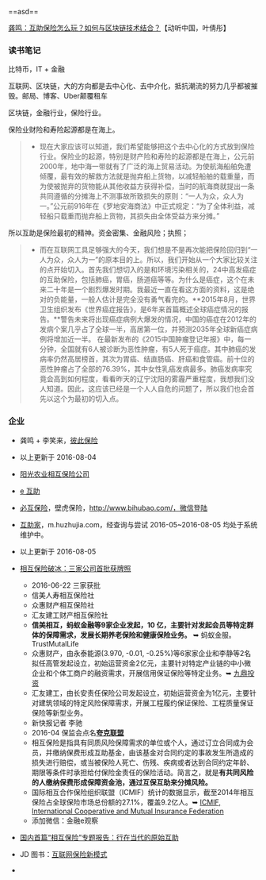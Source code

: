 


==asd==

[龚鸣：互助保险怎么玩？如何与区块链技术结合？](http://t.cn/RU0d2JC)【动听中国，叶倩彤】

### 读书笔记

比特币，IT + 金融

互联网、区块链，大的方向都是去中心化、去中介化，抵抗潮流的努力几乎都被摧毁。邮局、博客、Uber颠覆租车

区块链，金融行业，保险行业。

保险业财险和寿险起源都是在海上。

> * 现在大家应该可以知道，我们希望能够把这个去中心化的方式放到保险行业。保险业的起源，特别是财产险和寿险的起源都是在海上，公元前2000年，地中海一带就有了广泛的海上贸易活动。为使航海船舶免遭倾覆，最有效的解救方法就是抛弃船上货物，以减轻船舶的载重量，而为使被抛弃的货物能从其他收益方获得补偿，当时的航海商就提出一条共同遵循的分摊海上不测事故所致损失的原则：“一人为众，众人为一。”公元前916年在《罗地安海商法》中正式规定：“为了全体利益，减轻船只载重而抛弃船上货物，其损失由全体受益方来分摊。”

所以互助是保险最初的精神。资金密集、金融风险；执照；

> * 而在互联网工具足够强大的今天，我们想是不是再次能把保险回归到“一人为众，众人为一”的原本目的上。所以，我们开始从一个大家比较关注的点开始切入。首先我们想切入的是和环境污染相关的，24中高发癌症的互助保险，包括肺癌，胃癌，肠道癌等等。为什么是癌症，这个在未来二十年是一个剧烈爆发时期。我最近一直在看这方面的资料，这是绝对的负能量，一般人估计是完全没有勇气看完的。**2015年8月，世界卫生组织发布《世界癌症报告》，是6年来首篇概述全球癌症情况的报告。**警告未来将出现癌症病例大爆发的情况，中国的癌症在2012年的发病个案几乎占了全球一半，高居第一位，并预测2035年全球新癌症病例将增加近一半。 在最新发布的《2015中国肿瘤登记年报》中，每一分钟，全国就有6人被诊断为恶性肿瘤，有5人死于癌症。其中肺癌的发病率仍然高居榜首，其次为胃癌、结直肠癌、肝癌和食管癌。前十位的恶性肿瘤占了全部的76.39%，其中女性乳癌发病最多。肺癌发病率究竟会高到如何程度，看看昨天的辽宁沈阳的雾霾严重程度，我想我们没人知道。因此，这应该已经是一个人人自危的问题了，所以我们也会首先以这个为最初的切入点。

### 企业
* 龚鸣 + 李笑来，[彼此保险](https://github.com/xiaolai/reborn/blob/master/A14.md)
* 以上更新于 2016-08-04
* [阳光农业相互保险公司](http://money.163.com/15/0907/01/B2SDVODP00253B0H.html)
* [e 互助](http://money.163.com/15/0907/01/B2SDVODP00253B0H.html)
* [必互保险](http://money.163.com/15/0907/01/B2SDVODP00253B0H.html)，壁虎保险，http://www.bihubao.com/，微信登陆
* [互助家](http://money.163.com/15/0907/01/B2SDVODP00253B0H.html)，m.huzhujia.com，经查询与尝试 2016-05~2016-08-05 均处于系统维护中。 
* 以上更新于 2016-08-05
* [相互保险破冰：三家公司首批获牌照](http://finance.sina.com.cn/money/insurance/bxdt/2016-06-23/doc-ifxtmweh2351642.shtml)
  * 2016-06-22 三家获批
  * 信美人寿相互保险社
  * 众惠财产相互保险社
  * 汇友建工财产相互保险社
  * **信美相互，蚂蚁金融等9家企业发起，10 亿，主要针对发起会员等特定群体的保障需求，发展长期养老保险和健康保险业务。** ➥ 蚂蚁金服。TrustMutalLife
  * 众惠财产，由永泰能源(3.970, -0.01, -0.25%)等6家家企业和李静等2名拟任高管发起设立，初始运营资金2亿元，主要针对特定产业链的中小微企业和个体工商户的融资需求，开展信用保证保险等特定业务。➥ [九鼎投资](http://www.jdcapital.com/xinwen/1302.html)
  * 汇友建工，由长安责任保险公司发起设立，初始运营资金为1亿元，主要针对建筑领域的特定风险保障需求，开展工程履约保证保险、工程质量保证保险等新型业务。
  * 新快报记者 李驰
  * 2016-04 保监会点名[**夸克联盟**](http://www.baobaoji.cn/Quark/PlanList)
  * 相互保险是指具有同质风险保障需求的单位或个人，通过订立合同成为会员，并缴纳保费形成互助基金，由该基金对合同约定的事故发生所造成的损失进行赔偿，或当被保险人死亡、伤残、疾病或者达到合同约定年龄、期限等条件时承担给付保险金责任的保险活动。简言之，就是**有共同风险的人缴纳保费形成保障资金池，通过互保互助来分摊风险。**
  * 国际相互合作保险组织联盟（ICMIF）统计的数据显示，截至2014年相互保险占全球保险市场总份额的27.1%，覆盖9.2亿人。➥ [ICMIF, International Cooperative and Mutual Insurance Federation](https://www.icmif.org/)
  * 添加微信：金融e观察
  
* [国内首篇“相互保险”专题报告：行在当代的原始互助](http://insurance.hexun.com/2015-09-09/178957607.html)
* JD 图书：[互联网保险新模式](http://item.jd.com/11876162.html)
* 
